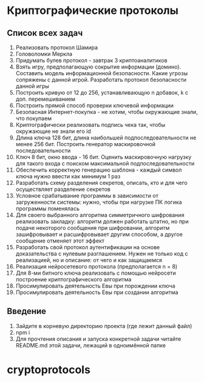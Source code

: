 # Криптографические протоколы

## Список всех задач

1. Реализовать протокол Шамира
2. Головоломки Меркла
3. Придумать булев протокол - завтрак 3 криптоаналитиков 
4. Взять игру, предполагающую сокрытие информации (домино). Составить модель информационной безопасности. Какие угрозы сопряжены с данной игрой. Разработать протокол безопасности данной игры
5. Построить кривую от 12 до 256, устанавливающую n добавок, k с доп. перемешиванием
6. Построить прямой способ проверки ключевой информации
7. Безопасная Интернет-покупка - не хотим, чтобы окружающие знали, что покупаем
8. Криптографически реализовать подпись чека так, чтобы окружающие не знали его id
9. Длина ключа 128 бит, длина наибольшей подпоследовательности не менее 256 бит. Построить генератор маскировочной последовательности
10. Ключ 8 бит, окно ввода - 16 бит. Оценить маскировочную нагрузку для такого входа с поиском максимальной подпоследовательности
11. Обеспечить корректную генерацию шаблона - каждый символ ключа нужно ввести как минимум 1 раз
12. Разработать схему разделения секретов, описать, кто и для чего осуществляет разделение секретов
13. Условное срабатывание программы в зависимости от загруженности системы: нужно, чтобы при нагрузке ПК логика программы поменялась
14. Для своего выбранного алгоритма симметричного шифрования реализовать закладку: алгоритм должен работать штатно, но при подаче некоторого сообщения при шифровании, алгоритм зашифровывает и расшифровывает другим способом, а другое сообщение отменяет этот эффект
15. Разработать свой протокол аутентификации на основе доказательства с нулевым разглашением. Нужен не только код с реализацией, но и описание: от чего и как защищаемся
16. Реализация нейросетевого протокола (предполагается n = 8)
17. Для 8-ми битного ключа реализовать с помощью нейросети построение криптографического алгоритма
18. Просимулировать деятельность Евы при порождении ключа
19. Просимулировать деятельность Евы при создании алгоритма


## Введение

1. Зайдите в корневую директорию проекта (где лежит данный файл)
2. npm i
3. Для прочтения описания и запуска конкретной задачи читайте README.md этой задачи, лежащий в одноимённой папке
# cryptoprotocols
